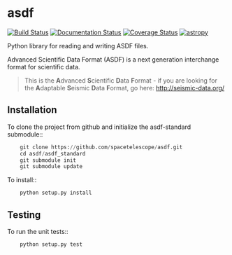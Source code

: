 asdf
====

[![Build Status](https://travis-ci.org/spacetelescope/asdf.svg?branch=master)](https://travis-ci.org/spacetelescope/asdf) [![Documentation Status](https://readthedocs.org/projects/asdf/badge/?version=latest)](http://asdf.readthedocs.io/en/latest/?badge=latest) [![Coverage Status](https://coveralls.io/repos/github/spacetelescope/asdf/badge.svg?branch=master)](https://coveralls.io/github/spacetelescope/asdf?branch=master) [![astropy](http://img.shields.io/badge/powered%20by-AstroPy-orange.svg?style=flat)](http://www.astropy.org/)

Python library for reading and writing ASDF files.


Advanced Scientific Data Format (ASDF) is a next generation
interchange format for scientific data.

> This is the **A**dvanced **S**cientific **D**ata **F**ormat - if you are looking for the **A**daptable **S**eismic **D**ata **F**ormat, go here: http://seismic-data.org/


Installation
------------

To clone the project from github and initialize the asdf-standard submodule::

```python
    git clone https://github.com/spacetelescope/asdf.git
    cd asdf/asdf_standard
    git submodule init
    git submodule update
```

To install::

```python
    python setup.py install
```

Testing
-------

To run the unit tests::

```python
    python setup.py test
```
